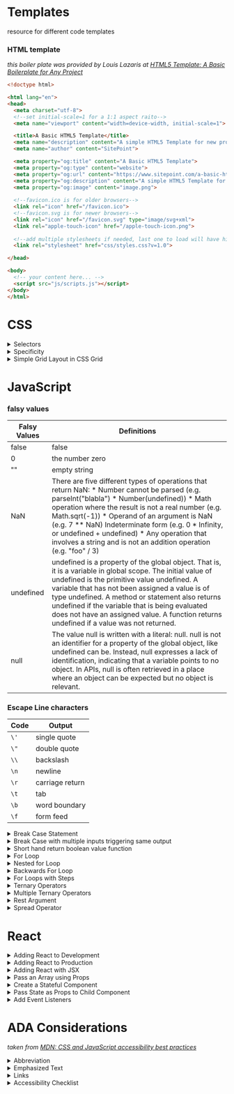 # Templates

resource for different code templates

### HTML template

*this boiler plate was provided by Louis Lazaris at [HTML5 Template: A Basic Boilerplate for Any Project](https://www.sitepoint.com/a-basic-html5-template/)*

```html
<!doctype html>

<html lang="en">
<head>
  <meta charset="utf-8">
  <!--set initial-scale=1 for a 1:1 aspect raito-->
  <meta name="viewport" content="width=device-width, initial-scale=1">

  <title>A Basic HTML5 Template</title>
  <meta name="description" content="A simple HTML5 Template for new projects.">
  <meta name="author" content="SitePoint">

  <meta property="og:title" content="A Basic HTML5 Template">
  <meta property="og:type" content="website">
  <meta property="og:url" content="https://www.sitepoint.com/a-basic-html5-template/">
  <meta property="og:description" content="A simple HTML5 Template for new projects.">
  <meta property="og:image" content="image.png">
  
  <!--favicon.ico is for older browsers-->
  <link rel="icon" href="/favicon.ico">
  <!--favicon.svg is for newer browsers-->
  <link rel="icon" href="/favicon.svg" type="image/svg+xml">
  <link rel="apple-touch-icon" href="/apple-touch-icon.png">
  
  <!--add multiple stylesheets if needed, last one to load will have higher priority for any conflicts-->
  <link rel="stylesheet" href="css/styles.css?v=1.0">

</head>

<body>
  <!-- your content here... -->
  <script src="js/scripts.js"></script>
</body>
</html>

```

# CSS

<details>
  <summary>Selectors</summary>
  
  | selectors    | example    | description             | combinators         | example       | description                                              |
|--------------|------------|-------------------------|---------------------|---------------|----------------------------------------------------------|
| element      | p { }      | selects element         | element element     | div p { }     | selects all p elements inside div elements               |
| id           | #id { }    | selects by id           | element > element   | div > p { }   | selects all p elements where the parent is a div element |
| class        | .class { } | selects by class        | element.class       | div.class { } | selects all elements with a class of "class"             |
| attribute    | img[src]   | selects by attribute    | element + element   | div + p       | selects the first p element after a div                  |
| Pseudo-class | a: hover   | selects by pseudo-class | element1 ~ element2 | div ~ p       | selects every p element preceeded by a div               |
| *            | misc       | selects all elements    | element,element     | div, p        | selects all div elements and all p elements              |
|              |            |                         |                     |               |                                                          |
|              |            |                         |                     |               |                                                          |

*for a comprehensive list of selectors see [w3schools CSS Selector Reference](https://www.w3schools.com/cssref/css_selectors.asp)*
  
</details>

<details>
  <summary>Specificity</summary>
  
*this example taken from [Chris Coyier's](https://css-tricks.com/author/chriscoyier/) article [Specifics on CSS Specificity](https://css-tricks.com/specifics-on-css-specificity/)*

![specificity-calculationbase_rhrovi](https://user-images.githubusercontent.com/11747875/141937727-07286bb4-1909-4913-ab47-57a7c28e6f8f.png)
  
</details>


<details>
  <summary>Simple Grid Layout in CSS Grid</summary>
  
  ```html
<style>
  .item1{background:LightSkyBlue;}
  .item2{background:LightSalmon;}
  .item3{background:PaleTurquoise;}
  .item4{background:LightPink;}
  .item5{background:PaleGreen;}
  .item6{background:Yellow;}

  .container {
    font-size: 40px;
    min-height: 300px;
    width: 100%;
    background: LightGray;
    display: grid;
  /*this sets fractional relationship a column takes.  For example, 1 fr 2fr 1fr would mean the center column is twice as wide as the side columns. */
    grid-template-columns: 1fr 1fr 1fr;
  /*this sets fractional relationship a row takes.  For example, 1 fr 2fr 1fr would mean the center column is twice as wide as the side rows. */
    grid-template-rows: 1fr 1fr 1fr;
  /*this sets the gap between the columns */
    grid-gap: 10px;
  /*this defines the order of the template area.  Note, having the same name repeat vertically or horizontally shows it spans the entire area  */
    grid-template-areas:
      "header header header"
      "content content content"
      "footer footer footer";
  }
</style>

<div class="container">
  <div class="item1">1</div>
  <div class="item2">2</div>
  <div class="item3">3</div>
  <div class="item4">4</div>
  <div class="item5">5</div>
  <div class="item6">6</div>
</div>
```

</details>

# JavaScript 


### falsy values
| Falsy Values | Definitions     |
|--------------|-----------------|
| false        | false           |
| 0            | the number zero |
| ""           | empty string    |
| NaN          | There are five different types of operations that return NaN:  * Number cannot be parsed (e.g. parseInt("blabla") * Number(undefined)) * Math operation where the result is not a real number (e.g. Math.sqrt(-1)) * Operand of an argument is NaN (e.g. 7 ** NaN) Indeterminate form (e.g. 0 * Infinity, or undefined + undefined) * Any operation that involves a string and is not an addition operation (e.g. "foo" / 3) |
| undefined    | undefined is a property of the global object. That is, it is a variable in global scope. The initial value of undefined is the primitive value undefined. A variable that has not been assigned a value is of type undefined. A method or statement also returns undefined if the variable that is being evaluated does not have an assigned value. A function returns undefined if a value was not returned. |
| null         | The value null is written with a literal: null. null is not an identifier for a property of the global object, like undefined can be. Instead, null expresses a lack of identification, indicating that a variable points to no object. In APIs, null is often retrieved in a place where an object can be expected but no object is relevant. ||


### Escape Line characters
|Code          |      Output    |
|--------------|----------------|
| ``` \' ```	 | single quote   |
| ``` \" ```	 | double quote   |
| ``` \\ ```	 | backslash      |
| ``` \n ```	 | newline        |
| ``` \r	```  | carriage return|
| ``` \t	```  | tab            |
| ``` \b	```  | word boundary  |
|``` \f	```    | form feed      |

<details>
  <summary>Break Case Statement</summary>
  
```javascript

function caseInSwitch(val) {
  let answer = "";
  //notice val is getting evaluated, so put in (), then use {}
  switch(val) {
  //notice syntax is "case" + expected output + ":"
    case 1:
  //notice we set the variable to be returned to the value in the ""
      answer = "alpha"; 
  //must have break or will evaluate next statement
      break;
    case 2:
      answer = "beta"
      break;
    case 3:
      answer = "gamma"
      break;
    case 4:
      answer = "delta"
  //notice you can put a default response, like the last "else" of a "if/else" statement
    default
      answer = "answer not found"
  }

  return answer;
}

caseInSwitch(1);
  
```
  
</details>

<details>
  <summary>Break Case with multiple inputs triggering same output</summary>
  
```javascript

function sequentialSizes(val) {
  let answer = "";
  // Only change code below this line
  switch(val) {
  //notice it will evaluate 1, 2, or 3 and all will answer "Low" since no break statement separates them
    case 1:
    case 2: 
    case 3: 
      answer = "Low";
      break;
    case 4: 
    case 5: 
    case 6: 
      answer = "Mid";
      break; 
    case 7: 
    case 8: 
    case 9: 
      answer = "High";
      break;
  }


  // Only change code above this line
  return answer;
}

sequentialSizes(1);
  
```
  
</details>

<details>
  <summary>Short hand return boolean value function</summary>
  
  Sometimes people use an if/else statement to do a comparison, like this:

```javascript

function isEqual(a, b) {
  if (a === b) {
    return true;
  } else {
    return false;
  }
}

//But there's a better way to do this. Since === returns true or false, we can return the result of the comparison:

function isEqual(a, b) {
  return a === b;
}

```

</details>

<details>
  <summary>For Loop</summary>

```javascript

for (let i = 0; i < 5; i++) {
  ourArray.push(i);
}

```

</details>
  
<details>
  <summary>Nested for Loop</summary>

```javascript

for (let i = 0; i < arr.length; i++) {
  for (let j = 0; j < arr[i].length; j++) {
    console.log(arr[i][j]);
  }
}

```

</details>
  
  <details>
  <summary>Backwards For Loop</summary>

```javascript

for (let i = 10; i > 0; i--) {
  ourArray.push(i);
}

```

</details>
  
  <details>
  <summary>For Loops with Steps</summary>

```javascript

for (let i = 10; i > 0; i -= 2) {
  ourArray.push(i);
}

```

</details>
  
<details>
  <summary>Ternary Operators</summary>

```javascript

function findGreater(a, b) {
  return a > b ? "a is greater" : "b is greater or equal";
  // the statement before the '?' is what is being evaluated.  
  // What is between the '?' and the ':' is what is returned if it is true.  
  // What is to the right of the ':' is what is returned if it's not true.
}

```

</details>
  
<details>
  <summary>Multiple Ternary Operators</summary>

```javascript

function findGreaterOrEqual(a, b) {
  return (a === b) ? "a and b are equal" 
    : (a > b) ? "a is greater" 
    : "b is greater";
}

```

</details>
  
  <details>
  <summary>Rest Argument</summary>
    
    The rest argument is passed into the parameters to show that there may be a variation in the number of parameters that will be passed it.  It may be 1, or 2, or 35...
    The syntax would turn the first example (which can only receive 3 arguments) into the second (which can receive any number of arguments).

```javascript

const sum = (x, y, z) => {
  const args = [x, y, z];
  return args.reduce((a, b) => a + b, 0);
}

```
    
into 
    
```javascript
    
const sum = (...args) => args.reduce((a, b) => a + b, 0)
    
```
    

</details>
  
   <details>
  <summary>Spread Operator</summary>
    
  Unlike the rest parameter which "packs" things into an array, the spread operator "unpacks" an array.  So to use it you first have to have 
     
     1 - an iterable object (array, map, or set)
     2 - invoke the syntax

```javascript

const odd = [1,3,5];
//const odd is the iterable object
const combined = [2,4,6, ...odd];
//... says we want to unpack them, then we follow it with the variable name
console.log(combined);

```

output: 
    
```javascript
    
[ 2, 4, 6, 1, 3, 5 ]
    
```
    

</details>

# React


<details>
  <summary>Adding React to Development</summary>

  *this source comes from the [React Docs](https://reactjs.org/docs/add-react-to-a-website.html).*


```html 
<!--these first two scripts add the development version of react 
  <script src="https://unpkg.com/react@17/umd/react.development.js" crossorigin></script>
  <script src="https://unpkg.com/react-dom@17/umd/react-dom.development.js" crossorigin></script>

  <!-- replace the "like_button.js" with the file name of the JS file where your React is written. -->
  <script src="like_button.js"></script>
```
  
</details>


<details>
  <summary>Adding React to Production</summary>

  ```html
<!--add these scripts to the bottom of the page -->
<script src="https://unpkg.com/react@17/umd/react.production.min.js" crossorigin></script>
<script src="https://unpkg.com/react-dom@17/umd/react-dom.production.min.js" crossorigin></script>
```
  
</details>

<details>
  <summary>Adding React with JSX</summary>
  
```html
<!--add this script to the bottom of the page -->
<script src="https://unpkg.com/babel-standalone@6/babel.min.js"></script>
```
  
</details>

<details>
  <summary>Pass an Array using Props</summary>

  ```javascript
  
const List = props => {
  //notice that when we define the variable we define the actions taken on it.  Also .tasks must match a tasks added when the element is rendered
  return <p>{props.tasks.join(", ")}</p>;
};

class ToDo extends React.Component {
  constructor(props) {
    super(props);
  }
  render() {
    return (
      <div>
        <h1>To Do Lists</h1>
        <h2>Today</h2>
        //notice the array is surrounded by {}
        <List tasks={["Walk", "Cook", "Bake"]} />
        <h2>Tomorrow</h2>
        <List tasks={["Study", "Code", "Eat"]} />
      </div>
    );
  }
}

```
  
</details>

<details>
  <summary>Create a Stateful Component</summary>

```javascript
class StatefulComponent extends React.Component {
  constructor(props) {
    super(props);
    //notice it's after props we set it.  We use this.state.  We set it equal to an object. In object we use key: value notation.
    this.state = {
      name: "Trevor"
    }

  }
  render() {
    return (
      <div>
        //notice we call it with this.state.name
        <h1>{this.state.name}</h1>
      </div>
    );
  }
};
```
</details>

<details>
  <summary>Pass State as Props to Child Component</summary>
  
```javascript
  
class MyApp extends React.Component {
  constructor(props) {
    super(props);
    //state is defined within constructor block, after super using "this.state" set equal to an object, then using key, value pairs
    this.state = {
      name: "CamperBot",
      customerId : 856849392
    };
  }
  render() {
    return (
      <div>
        // Here we give the Navbar a prop of name, and then call this.state.name, 
        //since we only need that, in order to pass the value of CamperBot to the NavBar component
        <Navbar name={this.state.name} />
      </div>
    );
  }
}

class Navbar extends React.Component {
  constructor(props) {
    super(props);
  }
  render() {
    return (
      <div>
        // Notice we don't use this.state.name.  We access it with this.props Since we passed in the CamperBot state value 
        //into the the NavBar component above the h1 element below will render the value passed from state
        <h1>Hello, my name is: {this.props.name}</h1>
      </div>
    );
  }
}
```
  
</details>

<details>
  <summary>Add Event Listeners</summary>
  
```javascript
  
class MyComponent extends React.Component {
  constructor(props) {
    super(props);
    this.state = {
      message: ""
    };
    //create an event handler here to handle enter
    this.handleEnter = this.handleEnter.bind(this);
    //create an eventhandler here for keypress which binds "this"
    this.handleKeyPress = this.handleKeyPress.bind(this);
  }
  //componentDidMount() a good method to attach event listeners
  componentDidMount() {
    document.addEventListener("keydown", this.handleKeyPress);
  }
  //use this to clear eventlistener
  componentWillUnmount() {
    document.removeEventListener("keydown", this.handleKeyPress);
  }

  handleEnter() {
    this.setState({
      message: this.state.message + "You pressed the enter key! "
    });
  }
  handleKeyPress(event) {
    if (event.keyCode === 13) {
      this.handleEnter();
    }
  }
  render() {
    return (
      <div>
        <h1>{this.state.message}</h1>
      </div>
    );
  }
}
```
  
</details>

# ADA Considerations 

*taken from [MDN: CSS and JavaScript accessibility best practices](https://developer.mozilla.org/en-US/docs/Learn/Accessibility/CSS_and_JavaScript)*

<details>
  <summary>Abbreviation</summary>
  
  
```html

<p>Web content is marked up using <abbr title="Hypertext Markup Language">HTML</abbr>.</p>

```
  
  The recognized styling convention for abbreviations is a dotted underline, and it is unwise to significantly deviate from this. For more on abbreviations, 
  
</details>


<details>
  <summary>Emphasized Text</summary>
  
  ```html
<p>The water is <em>very hot</em>.</p>

<p>Water droplets collecting on surfaces is called <strong>condensation</strong>.</p>
```

</details>

<details>
  <summary>Links</summary>
  
```html

<p>Visit the <a href="https://www.mozilla.org">Mozilla homepage</a>.</p>

```
  
  The standard link conventions are underlined and a different color (default: blue) in their standard state, another color variation when the link has previously been visited (default: purple), and yet another color when the link is activated (default: red). In addition, the mouse pointer changes to a pointer icon when links are moused over, and the link receives a highlight when focused (e.g. via tabbing) or activated. The following image shows the highlight in both Firefox (a dotted outline) and Chrome (a blue outline):


You can be creative with link styles, as long as you keep giving users feedback when they interact with the links. Something should definitely happen when states change, and you shouldn't get rid of the pointer cursor or the outline — both are very important accessibility aids for those using keyboard controls.

### Hiding content

There are many instances where a visual design will require that not all content is shown at once. For example, in our Tabbed info box example (see source code) we have three panels of information, but we are positioning them on top of one another and providing tabs that can be clicked to show each one (it is also keyboard accessible — you can alternatively use Tab and Enter/Return to select them).


Screen reader users don't care about any of this — they are happy with the content as long as the source order makes sense, and they can get to it all. Absolute positioning (as used in this example) is generally seen as one of the best mechanisms of hiding content for visual effect, because it doesn't stop screen readers from getting to it.

On the other hand, you shouldn't use visibility:hidden or display:none, because they do hide content from screen readers. Unless of course, there is a good reason why you want this content to be hidden from screen readers.

</details>


<details>
  <summary>Accessibility Checklist</summary>
  
  *from [ADA Best Practices Tool Kit for State and Local Governments, Chapter 5 Addendum: Title II Checklist](https://www.ada.gov/pcatoolkit/chap5chklist.htm)
  
  [x] Does the top of each page with navigation links have a “skip navigation” link? (This feature directs screen readers to bypass the row of navigation links and start at the webpage content, thus enabling people who use screen readers to avoid having to listen to all the links each time they move to a new page.)

[ ] Do all links have a text description that can be read by a screen reader (not just a graphic or “click here”)?

[ ] Do all of the photographs, maps, graphics and other images on the website currently have HTML tags (such as an “alt” tag or a long description tag) with text equivalents of the material being visually conveyed?

[ ] Are all of the documents posted on your website available in HTML or another text-based format (for example, rich text format (RTF) or word processing format), even if you are also providing them in another format, such as Portable Document Format (PDF)?

[ ]  If your website has online forms, do HTML tags describe all of the controls (including all text fields, check boxes, drop-down lists, and buttons) that people can use in order to complete and submit the forms?

[ ]  If your website has online forms, does the default setting in drop-down lists describe the information being requested instead of displaying a response option (e.g., “your age” instead of “18 - 21”)?

[ ] If a webpage has data charts or tables, is HTML used to associate all data cells with column and row identifiers?

[ ]   Do all video files on your website have audio descriptions of what is being displayed to provide access to visually conveyed information for people who are blind or have low vision?

[ ]  Do all video files on your website have written captions of spoken communication synchronized with the action to provide access to people who are deaf or hard of hearing?

[ ] Do all audio files on your website have written captions of spoken communication synchronized with the action to provide access to people who are deaf or hard of hearing?

[ ] Have all webpages been designed so they can be viewed using visitors’ web browser and operating system settings for color and font?

*Website Accessibility Policy and Procedures*

*This section will help you identify potential problems with the ongoing process of
ensuring website accessibility*

[ ]  Do you have a written policy on website accessibility?

[ ] Is the website accessibility policy posted on your website in a place where it can be easily located?

[ ] Have procedures been developed to ensure that content is not added to your website until it has been made accessible?

[ ]  Does the website manager check the HTML of all new webpages to confirm accessibility before the pages are posted?

[ ]  When documents are added to your website in PDF format, are text-based versions of the documents (e.g., HTML, RTF, or word processing format) added at the same time as the PDF versions?

[ ] Have in-house staff and contractors received information about the website accessibility policy and procedures to ensure website accessibility?


[ ] Have in-house and contractor staff received appropriate training on how to ensure the accessibility of your website?

[ ]  Have in-house and contractor staff who create web content or post it on your website received copies of the Department of Justice’s technical assistance document “Accessibility of State and Local Government Websites to People with Disabilities”?

[ ]  If your website contains inaccessible content, is a specific written plan including timeframes in place now to make all of your existing web content accessible?


[ ] Have you posted on your website a plan to improve website accessibility and invited suggestions for improvements?


[ ] Does your website home page include easily locatable information, including a telephone number and email address, for use in reporting website accessibility problems and requesting accessible services and information?


[ ] Do you have procedures in place to assure a quick response to website visitors with disabilities who are having difficulty accessing information or services available via the website?

[ ] Have you asked disability groups representing people with a wide variety of disabilities to provide feedback on the accessibility of your website? (Note: Feedback from people who use a variety of assistive technologies is helpful in ensuring website accessibility.)

[ ] Have you tested your website using one of the products available on the Internet to test website accessibility? (Note: Products available for testing website accessibility include no-cost and low-cost options. These products may not identify all accessibility issues and may flag issues that are not accessibility problems. However, they are, nonetheless, a helpful tool in improving website accessibility.)

[ ] Are alternative ways of accessing web-based information, programs, activities, and services available for people with disabilities who cannot use computers?

</details>









